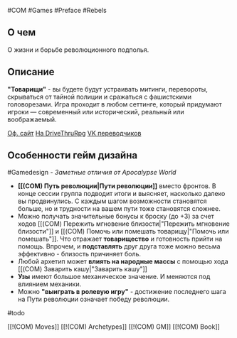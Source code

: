 #COM  #Games #Preface #Rebels 

## О чем
О жизни и борьбе революционного подполья.

## Описание

**"Товарищи"** - вы будете  будут устраивать митинги, перевороты, скрываться от тайной полиции и сражаться с фашистскими головорезами. 
Игра проходит в любом сеттинге, который придумают игроки — современный или исторический, реальный или воображаемый.

[Оф. сайт](https://wmakers.net/comrades)
[На DriveThruRpg](https://www.drivethrurpg.com/en/product/260813/Comrades-A-Revolutionary-RPG)
[VK переводчиков](https://vk.com/wall-78386859_4094)

## Особенности гейм дизайна
#Gamedesign *- Заметные отличия от Apocalypse World*
- **[[(COM) Путь революции|Пути революции]]** вместо фронтов. В конце сессии группа подводит итоги и выясняет, насколько далеко вы продвинулись. С каждым шагом возможности становятся больше, но и трудности на вашем пути тоже становятся сложнее.
- Можно получать значительные бонусы к броску (до +3) за счет ходов [[(COM) Пережить мгновение близости|"Пережить мгновение близости"]] и [[(COM) Помочь или помешать товарищу|"Помочь или помешать"]]. Что отражает **товарищество** и готовность прийти на помощь. Впрочем, и **подставлять** друг друга тоже можно весьма эффективно - близость причиняет боль.
- Любой архетип может **влиять на народные массы** с помощью хода [[(COM) Заварить кашу|"Заварить кашу"]]
- **Узы** имеют большое механическое значение. И меняются под влиянием механики.
- Можно **"выиграть в ролевую игру"** - достижение последнего шага на Пути революции означает победу революции. 

#todo 

[[!(COM) Moves]]
[[!(COM) Archetypes]]
[[!(COM) GM]]
[[!(COM) Book]]

